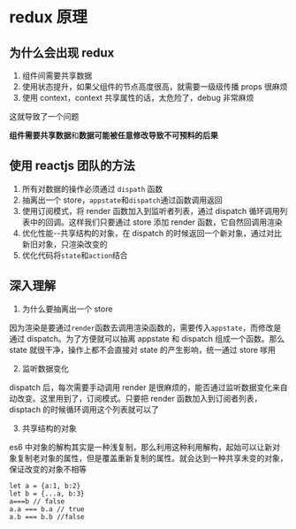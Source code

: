 # redux 原理

## 为什么会出现 redux

1.  组件间需要共享数据
2.  使用状态提升，如果父组件的节点高度很高，就需要一级级传播 props 很麻烦
3.  使用 context，context 共享属性的话，太危险了，debug 非常麻烦

这就导致了一个问题

**组件需要共享数据**和**数据可能被任意修改导致不可预料的后果**

## 使用 reactjs 团队的方法

1.  所有对数据的操作必须通过 `dispath` 函数
2.  抽离出一个 store，`appstate`和`dispatch`通过函数调用返回
3.  使用订阅模式，将 render 函数加入到监听者列表，通过 dispatch 循环调用列表中的回调。这样我们只要通过 store 添加 render 函数，它自然回调用渲染
4.  优化性能--共享结构的对象，在 dispatch 的时候返回一个新对象，通过对比新旧对象，只渲染改变的
5.  优化代码将`state`和`action`结合

## 深入理解

1.  为什么要抽离出一个 store

因为渲染是要通过`render`函数去调用渲染函数的，需要传入`appstate`，而修改是通过 dispatch。为了方便就可以抽离 appstate 和 dispatch 组成一个函数。那么 state 就很干净，操作上都不会直接对 state 的产生影响，统一通过 store 嗲用

2.  监听数据变化

dispatch 后，每次需要手动调用 render 是很麻烦的，能否通过监听数据变化来自动改变。这里用到了，订阅模式。只要把 render 函数加入到订阅者列表，disptach 的时候循环调用这个列表就可以了

3.  共享结构的对象

es6 中对象的解构其实是一种浅复制，那么利用这种利用解构，起始可以让新对象复制老对象的属性，但是覆盖重新复制的属性。就会达到一种共享未变的对象，保证改变的对象不相等

```
let a = {a:1, b:2}
let b = {...a, b:3}
a===b // false
a.a === b.a // true
a.b === b.b //false
```
